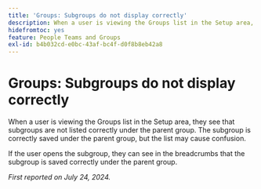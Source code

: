 ```yaml
---
title: 'Groups: Subgroups do not display correctly'
description: When a user is viewing the Groups list in the Setup area, they see that subgroups are not listed correctly under the parent group. The subgroup is correctly saved under the parent group, but the list may cause confusion.
hidefromtoc: yes
feature: People Teams and Groups
exl-id: b4b032cd-e0bc-43af-bc4f-d0f8b8eb42a8
---
```

# Groups: Subgroups do not display correctly

When a user is viewing the Groups list in the Setup area, they see that subgroups are not listed correctly under the parent group. The subgroup is correctly saved under the parent group, but the list may cause confusion.

If the user opens the subgroup, they can see in the breadcrumbs that the subgroup is saved correctly under the parent group.

_First reported on July 24, 2024._
